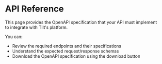 # API Reference

This page provides the OpenAPI specification that your API must implement to integrate with Tilt's platform.

You can:

- Review the required endpoints and their specifications
- Understand the expected request/response schemas
- Download the OpenAPI specification using the download button

<redoc src="openapi.yaml"></redoc>

<script>
  // Wait for the page to load
  window.addEventListener('load', function() {
    // Initialize ReDoc
    Redoc.init('openapi.yaml', {
      scrollYOffset: 60,
      hideDownloadButton: false,
      expandResponses: "200,201",
      requiredPropsFirst: true,
      noAutoAuth: true,
      pathInMiddlePanel: true,
      hideLoading: true,
      nativeScrollbars: true,
      suppressWarnings: true,
      theme: {
        colors: {
          primary: {
            main: '#3f51b5'
          }
        },
        typography: {
          fontSize: '16px',
          lineHeight: '1.5',
          fontFamily: 'Roboto, sans-serif'
        },
        sidebar: {
          width: '260px',
          backgroundColor: '#f5f5f5'
        }
      }
    }, document.getElementById('redoc-container'));
  });
</script>

<style>
  #redoc-container {
    min-height: 100vh;
    width: 100%;
  }
</style> 